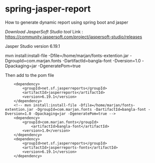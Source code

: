 # spring-jasper-report
How to generate dynamic report using spring boot and jasper

*Download JasperSoft Studio tool*
Link : https://community.jaspersoft.com/project/jaspersoft-studio/releases

Jasper Studio version 6.19.1

mvn install:install-file -Dfile=/home/marjan/fonts-extention.jar -DgroupId=com.marjan.fonts -DartifactId=bangla-font -Dversion=1.0 -Dpackaging=jar -DgeneratePom=true

Then add to the pom file

		<dependency>
			<groupId>net.sf.jasperreports</groupId>
			<artifactId>jasperreports</artifactId>
			<version>6.19.1</version>
		</dependency>
		<!-- mvn install:install-file -Dfile=/home/marjan/fonts-extention.jar -DgroupId=com.marjan.fonts -DartifactId=bangla-font -Dversion=1.0 -Dpackaging=jar -DgeneratePom=true -->
		<dependency>
			<groupId>com.marjan.fonts</groupId>
		        <artifactId>bangla-font</artifactId>
			<version>1.0</version>
		</dependency>
		<dependency>
			<groupId>net.sf.jasperreports</groupId>
			<artifactId>jasperreports-fonts</artifactId>
			<version>6.19.1</version>
		</dependency>
